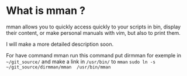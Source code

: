 # What is mman ?



mman allows you to quickly access
quickly to your scripts in bin,
display their content,
or make personal manuals with vim,
but also to print them.

I will make a more detailed description soon.


For have command mman
run this command
put dirmman for exemple in `~/git_source/`
and make a link in `/usr/bin/` to `mman` 
`sudo ln -s  ~/git_source/dirmman/mman  /usr/bin/mman`
